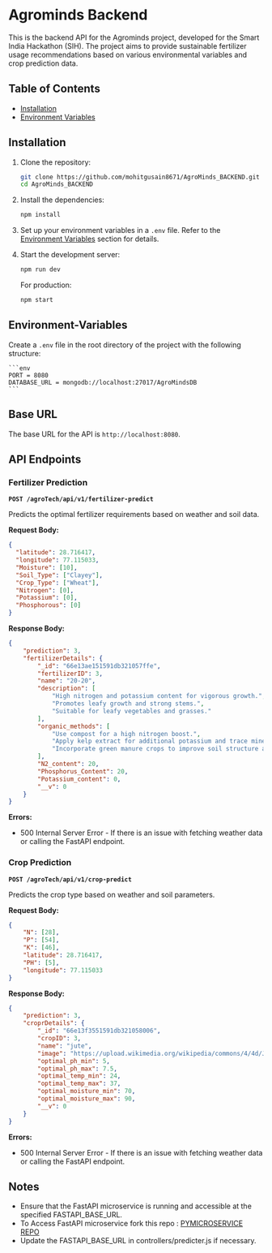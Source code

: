 # Agrominds Backend

This is the backend API for the Agrominds project, developed for the Smart India Hackathon (SIH). The project aims to provide sustainable fertilizer usage recommendations based on various environmental variables and crop prediction data.

## Table of Contents

- [Installation](#installation)
- [Environment Variables](#environment-variables)

## Installation

1. Clone the repository:

    ```bash
    git clone https://github.com/mohitgusain8671/AgroMinds_BACKEND.git
    cd AgroMinds_BACKEND
    ```

2. Install the dependencies:

    ```bash
    npm install
    ```

3. Set up your environment variables in a `.env` file. Refer to the [Environment Variables](#environment-variables) section for details.

4. Start the development server:

    ```bash
    npm run dev
    ```

   For production:

    ```bash
    npm start
    ```

## Environment-Variables
Create a `.env` file in the root directory of the project with the following structure:

    ```env
    PORT = 8080
    DATABASE_URL = mongodb://localhost:27017/AgroMindsDB
    ```

## Base URL

The base URL for the API is `http://localhost:8080`.

## API Endpoints

### Fertilizer Prediction

**`POST /agroTech/api/v1/fertilizer-predict`**

Predicts the optimal fertilizer requirements based on weather and soil data.

**Request Body:**

```json
{
  "latitude": 28.716417,
  "longitude": 77.115033,
  "Moisture": [10],
  "Soil_Type": ["Clayey"],
  "Crop_Type": ["Wheat"],
  "Nitrogen": [0],
  "Potassium": [0],
  "Phosphorous": [0]
}
```
**Response Body:**

```json
{
    "prediction": 3,
    "fertilizerDetails": {
        "_id": "66e13ae151591db321057ffe",
        "fertilizerID": 3,
        "name": "20-20",
        "description": [
            "High nitrogen and potassium content for vigorous growth.",
            "Promotes leafy growth and strong stems.",
            "Suitable for leafy vegetables and grasses."
        ],
        "organic_methods": [
            "Use compost for a high nitrogen boost.",
            "Apply kelp extract for additional potassium and trace minerals.",
            "Incorporate green manure crops to improve soil structure and fertility."
        ],
        "N2_content": 20,
        "Phosphorus_Content": 20,
        "Potassium_content": 0,
        "__v": 0
    }
}
```
**Errors:**

- 500 Internal Server Error - If there is an issue with fetching weather data or calling the FastAPI endpoint.

### Crop Prediction

**`POST /agroTech/api/v1/crop-predict`**

Predicts the crop type based on weather and soil parameters.

**Request Body:**

```json
{
    "N": [28],
    "P": [54],
    "K": [46],
    "latitude": 28.716417,
    "PH": [5],
    "longitude": 77.115033
}
```
**Response Body:**

```json
{
    "prediction": 3,
    "croprDetails": {
        "_id": "66e13f3551591db321058006",
        "cropID": 3,
        "name": "jute",
        "image": "https://upload.wikimedia.org/wikipedia/commons/4/4d/Jute_field.jpg",
        "optimal_ph_min": 5,
        "optimal_ph_max": 7.5,
        "optimal_temp_min": 24,
        "optimal_temp_max": 37,
        "optimal_moisture_min": 70,
        "optimal_moisture_max": 90,
        "__v": 0
    }
}
```
**Errors:**

- 500 Internal Server Error - If there is an issue with fetching weather data or calling the FastAPI endpoint.


## Notes

- Ensure that the FastAPI microservice is running and accessible at the specified FASTAPI_BASE_URL.
- To Access FastAPI microservice fork this repo : [PYMICROSERVICE REPO](https://github.com/mohitgusain8671/PyMicroServiceForSIH)
- Update the FASTAPI_BASE_URL in controllers/predicter.js if necessary.